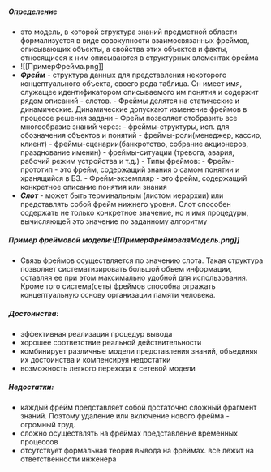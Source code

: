 ##### Определение
- это модель, в которой структура знаний предметной области формализуется в виде совокупности взаимосвязанных фреймов, описывающих объекты, а свойства этих объектов и факты, относящиеся к ним описываются в структурных элементах фрейма
- ![[ПримерФрейма.png]]
- ***Фрейм*** - структура данных для представления некоторого концептуального объекта, своего рода таблица. Он имеет имя, служащее идентификатором описываемого им понятия и содержит рядом описаний - слотов.
		- Фреймы делятся на статические и динамические. Динамические допускают изменение фреймов в процессе решения задачи
		- Фрейм позволяет отобразить все многообразие знаний через:
			- фреймы-структуры, исп. для обозначения объектов и понятий
			- фреймы-роли(менеджер, кассир, клиент)
			- фреймы-сценарии(банкротство, собрание акционеров, празднование именин)
			- фреймы-ситуации (тревога, авария, рабочий режим устройства  и т.д.)
		-  Типы фреймов:
			- Фрейм-прототип - это фрейм, содержащий знания о самом понятии и хранящийся в БЗ.
			- Фрейм-экземпляр - это фрейм, содержащий конкретное описание понятия или знания
- ***Слот*** - может быть терминальным (листом иерархии) или представлять собой фрейм нижнего уровня. Слот способен содержать не только конкретное значение, но и имя процедуры, вычисляющей это значение по заданному алгоритму
##### Пример фреймовой модели:![[ПримерФреймоваяМодель.png]]
- Связь фреймов осуществляется по значению слота. Такая структура позволяет систематизировать большой объем информации, оставляя ее при этом максимально удобной для использования. Кроме того система(сеть) фреймов способна отражать концептуальную основу организации памяти человека.

##### Достоинства:
- эффективная реализация процедур вывода
- хорошее соответствие реальной действительности
- комбинирует различные модели представления знаний, объединяя их достоинства и компенсируя недостатки
- возможность легкого перехода к сетевой модели
##### Недостатки:
- каждый фрейм представляет собой достаточно сложный фрагмент знаний. Поэтому удаление или включение нового фрейма - огромный труд.
- сложно осуществлять на фреймах представление временных процессов
- отсутствует формальная теория вывода на фреймах. все лежит на ответственности инженера